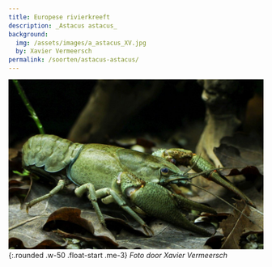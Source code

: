 ```yaml
---
title: Europese rivierkreeft
description: _Astacus astacus_
background:
  img: /assets/images/a_astacus_XV.jpg
  by: Xavier Vermeersch
permalink: /soorten/astacus-astacus/
---
```


![photo](/assets/images/a_astacus_XV.jpg){:.rounded .w-50 .float-start .me-3}
_Foto door Xavier Vermeersch_